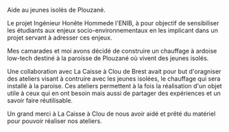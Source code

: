 Aide au jeunes isolés de Plouzané.

Le projet Ingénieur Honête Hommede l'ENIB, à pour objectif de sensibiliser les étudiants aux enjeux socio-environnementaux en les implicant dans un projet servant à adresser ces enjeux.

Mes camarades et moi avons décidé de construire un chauffage à ardoise low-tech destiné à la paroisse de Plouzané où vivent des jeunes isolés.

Une collaboration avec La Caisse à Clou de Brest avait pour but d'oragniser des ateliers visant à contruire avec les jeunes isolées, le chauffage qui sera installé à la paroise. Ces ateliers permettent à la fois la réalisation d'un objet utile à ceux qui en ont besoin mais aussi de partager des expériences et un savoir faire réutilisable.

Un grand merci à La Caisse à Clou de nous avoir aidé et prêté du matériel pour pouvoir réaliser nos ateliers.